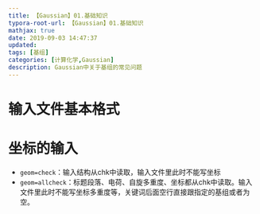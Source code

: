 ```yaml
---
title: 【Gaussian】01.基础知识
typora-root-url: 【Gaussian】01.基础知识
mathjax: true
date: 2019-09-03 14:47:37
updated:
tags: [基组]
categories: [计算化学,Gaussian]
description: Gaussian中关于基组的常见问题
---
```






# 输入文件基本格式





# 坐标的输入

- `geom=check`：输入结构从chk中读取，输入文件里此时不能写坐标
- `geom=allcheck`：标题段落、电荷、自旋多重度、坐标都从chk中读取。输入文件里此时不能写坐标多重度等，关键词后面空行直接跟指定的基组或者为空。

